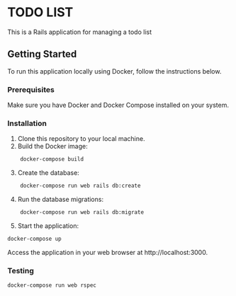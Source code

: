 # TODO LIST

This is a Rails application for managing a todo list

## Getting Started

To run this application locally using Docker, follow the instructions below.

### Prerequisites

Make sure you have Docker and Docker Compose installed on your system.

### Installation

1. Clone this repository to your local machine.
2. Build the Docker image:

```bash
    docker-compose build
```
3. Create the database:

```bash
    docker-compose run web rails db:create
```

4. Run the database migrations:

```bash
    docker-compose run web rails db:migrate
```

5. Start the application:

```bash
docker-compose up
```
Access the application in your web browser at http://localhost:3000.

### Testing

```bash
docker-compose run web rspec
```